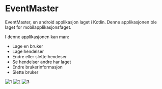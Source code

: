 # EventMaster
EventMaster, en android applikasjon laget i Kotlin.
Denne applikasjonen ble laget for mobilapplikasjonsfaget.

I denne applikasjonen kan man:
* Lage en bruker
* Lage hendelser
* Endre eller slette hendeser
* Se hendelser andre har laget
* Endre brukerinformasjon
* Slette bruker


![1](https://user-images.githubusercontent.com/87451853/127665599-0d112f37-8aba-49ad-a6e8-f7bdf6ee9b16.png)
![2](https://user-images.githubusercontent.com/87451853/127665601-8efb238b-e8d8-4206-b506-a19b8b35dfb9.png)
![3](https://user-images.githubusercontent.com/87451853/127665607-4742a8a0-a6f0-47c8-a374-a4d9db183588.png)
